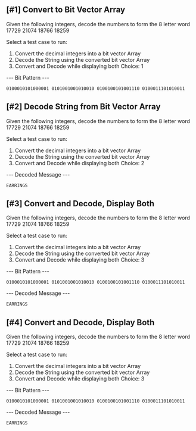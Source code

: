[#1] Convert to Bit Vector Array
----------------------------------------------------
Given the following integers, decode the numbers to form the 8 letter word
17729 21074 18766 18259

Select a test case to run:
1. Convert the decimal integers into a bit vector Array
2. Decode the String using the converted bit vector Array
3. Convert and Decode while displaying both
Choice: 1

--- Bit Pattern ---
```
0100010101000001 0101001001010010 0100100101001110 0100011101010011
```

[#2] Decode String from Bit Vector Array
----------------------------------------------------
Given the following integers, decode the numbers to form the 8 letter word
17729 21074 18766 18259

Select a test case to run:
1. Convert the decimal integers into a bit vector Array
2. Decode the String using the converted bit vector Array
3. Convert and Decode while displaying both
Choice: 2

--- Decoded Message ---
```
EARRINGS
```

[#3] Convert and Decode, Display Both
----------------------------------------------------
Given the following integers, decode the numbers to form the 8 letter word
17729 21074 18766 18259

Select a test case to run:
1. Convert the decimal integers into a bit vector Array
2. Decode the String using the converted bit vector Array
3. Convert and Decode while displaying both
Choice: 3

--- Bit Pattern ---
```
0100010101000001 0101001001010010 0100100101001110 0100011101010011
```

--- Decoded Message ---
```
EARRINGS
```

[#4] Convert and Decode, Display Both
----------------------------------------------------
Given the following integers, decode the numbers to form the 8 letter word
17729 21074 18766 18259

Select a test case to run:
1. Convert the decimal integers into a bit vector Array
2. Decode the String using the converted bit vector Array
3. Convert and Decode while displaying both
Choice: 3

--- Bit Pattern ---
```
0100010101000001 0101001001010010 0100100101001110 0100011101010011
```

--- Decoded Message ---
```
EARRINGS
```